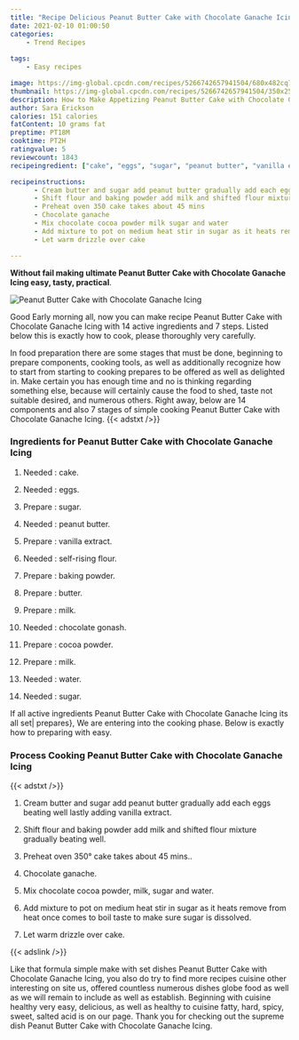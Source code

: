 ```yaml
---
title: "Recipe Delicious Peanut Butter Cake with Chocolate Ganache Icing"
date: 2021-02-10 01:00:50
categories:
    - Trend Recipes
    
tags:
    - Easy recipes

image: https://img-global.cpcdn.com/recipes/5266742657941504/680x482cq70/peanut-butter-cake-with-chocolate-ganache-icing-recipe-main-photo.jpg
thumbnail: https://img-global.cpcdn.com/recipes/5266742657941504/350x250cq70/peanut-butter-cake-with-chocolate-ganache-icing-recipe-main-photo.jpg
description: How to Make Appetizing Peanut Butter Cake with Chocolate Ganache Icing with 14 ingredients and 7 stages of easy cooking.
author: Sara Erickson
calories: 151 calories
fatContent: 10 grams fat
preptime: PT18M
cooktime: PT2H
ratingvalue: 5
reviewcount: 1843
recipeingredient: ["cake", "eggs", "sugar", "peanut butter", "vanilla extract", "selfrising flour", "baking powder", "butter", "milk", "chocolate gonash", "cocoa powder", "milk", "water", "sugar"]

recipeinstructions: 
      - Cream butter and sugar add peanut butter gradually add each eggs beating well lastly adding vanilla extract 
      - Shift flour and baking powder add milk and shifted flour mixture gradually beating well 
      - Preheat oven 350 cake takes about 45 mins 
      - Chocolate ganache 
      - Mix chocolate cocoa powder milk sugar and water 
      - Add mixture to pot on medium heat stir in sugar as it heats remove from heat once comes to boil taste to make sure sugar is dissolved 
      - Let warm drizzle over cake

---
```




**Without fail making ultimate Peanut Butter Cake with Chocolate Ganache Icing easy, tasty, practical**. 


![Peanut Butter Cake with Chocolate Ganache Icing](https://img-global.cpcdn.com/recipes/5266742657941504/680x482cq70/peanut-butter-cake-with-chocolate-ganache-icing-recipe-main-photo.jpg "Peanut Butter Cake with Chocolate Ganache Icing")




Good Early morning all, now you can make recipe Peanut Butter Cake with Chocolate Ganache Icing with 14 active ingredients and 7 steps. Listed below this is exactly how to cook, please thoroughly very carefully.

In food preparation there are some stages that must be done, beginning to prepare components, cooking tools, as well as additionally recognize how to start from starting to cooking prepares to be offered as well as delighted in. Make certain you has enough time and no is thinking regarding something else, because will certainly cause the food to shed, taste not suitable desired, and numerous others. Right away, below are 14 components and also 7 stages of simple cooking Peanut Butter Cake with Chocolate Ganache Icing.
{{< adstxt />}}

### Ingredients for Peanut Butter Cake with Chocolate Ganache Icing


1. Needed  : cake.

1. Needed  : eggs.

1. Prepare  : sugar.

1. Needed  : peanut butter.

1. Prepare  : vanilla extract.

1. Needed  : self-rising flour.

1. Prepare  : baking powder.

1. Prepare  : butter.

1. Prepare  : milk.

1. Needed  : chocolate gonash.

1. Prepare  : cocoa powder.

1. Prepare  : milk.

1. Needed  : water.

1. Needed  : sugar.



If all active ingredients Peanut Butter Cake with Chocolate Ganache Icing its all set| prepares}, We are entering into the cooking phase. Below is exactly how to preparing with easy.

### Process Cooking Peanut Butter Cake with Chocolate Ganache Icing

{{< adstxt />}}


1. Cream butter and sugar add peanut butter gradually add each eggs beating well lastly adding vanilla extract.



1. Shift flour and baking powder add milk and shifted flour mixture gradually beating well.



1. Preheat oven 350° cake takes about 45 mins..



1. Chocolate ganache.



1. Mix chocolate cocoa powder, milk, sugar and water.



1. Add mixture to pot on medium heat stir in sugar as it heats remove from heat once comes to boil taste to make sure sugar is dissolved.



1. Let warm drizzle over cake.





{{< adslink />}}

Like that formula simple make with set dishes Peanut Butter Cake with Chocolate Ganache Icing, you also do try to find more recipes cuisine other interesting on site us, offered countless numerous dishes globe food as well as we will remain to include as well as establish. Beginning with cuisine healthy very easy, delicious, as well as healthy to cuisine fatty, hard, spicy, sweet, salted acid is on our page. Thank you for checking out the supreme dish Peanut Butter Cake with Chocolate Ganache Icing.
